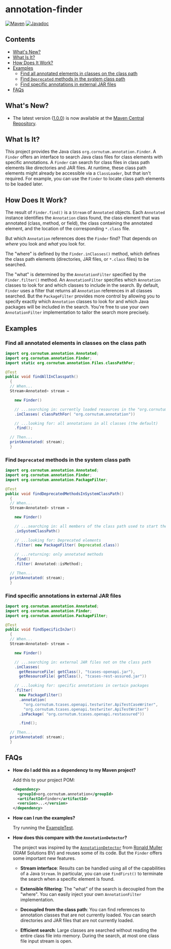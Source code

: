 # annotation-finder

[![Maven](https://img.shields.io/badge/maven-1.0.0-green.svg)](https://search.maven.org/search?q=annotation-finder)
[![Javadoc](https://img.shields.io/badge/javadoc-1.0.0-green.svg)](https://javadoc.io/doc/org.cornutum.annotation/finder/latest/index.html)

## Contents ##

  * [What's New?](#whats-new)
  * [What Is It?](#what-is-it)
  * [How Does It Work?](#how-does-it-work)
  * [Examples](#examples)
    * [Find all annotated elements in classes on the class path](#find-all-annotated-elements-in-classes-on-the-class-path)
    * [Find `Deprecated` methods in the system class path](#find-deprecated-methods-in-the-system-class-path)
    * [Find specific annotations in external JAR files](#find-specific-annotations-in-external-jar-files)
  * [FAQs](#faqs)

## What's New? ##

  * The latest version ([1.0.0](https://github.com/Cornutum/regexp-gen/releases/tag/release-1.0.0))
    is now available at the [Maven Central Repository](https://search.maven.org/search?q=annotation-finder).

## What Is It? ##

This project provides the Java class `org.cornutum.annotation.Finder`. A `Finder` offers an
interface to search Java class files for class elements with specific annotations. A `Finder` can
search for class files in class path elements like directories and JAR files. At runtime, these
class path elements might already be accessible via a `ClassLoader`, but that isn't required. For
example, you can use the `Finder` to locate class path elements to be loaded later.


## How Does It Work? ##

The result of `Finder.find()` is a `Stream` of `Annotated` objects. Each `Annotated` instance
identifies the `Annotation` class found, the class element that was annotated (class, method, or field),
the class containing the annotated element, and the location of the corresponding `*.class` file.

But which `Annotation` references does the `Finder` find? That depends on _where_ you look and
_what_ you look for.

The "where" is defined by the `Finder.inClasses()` method, which defines the class path elements
(directories, JAR files, or `*.class` files) to be searched.

The "what" is determined by the `AnnotationFilter` specified by the `Finder.filter()` method. An
`AnnotationFilter` specifies which `Annotation` classes to look for and which classes to include in
the search. By default, `Finder` uses a filter that returns all `Annotation` references in all
classes searched. But the `PackageFilter` provides more control by allowing you to specify exactly
which `Annotation` classes to look for and which Java packages will be included in the search.
You're free to use your own `AnnotationFilter` implementation to tailor the search more precisely.


## Examples ##

### Find all annotated elements in classes on the class path ###

```java
import org.cornutum.annotation.Annotated;
import org.cornutum.annotation.Finder;
import static org.cornutum.annotation.Files.classPathFor;

@Test
public void findAllInClasspath()
  {
  // When...
  Stream<Annotated> stream =

    new Finder()

    // ...searching in: currently loaded resources in the "org.cornutum.annotation" package
    .inClasses( classPathFor( "org.cornutum.annotation"))

    // ...looking for: all annotations in all classes (the default)
    .find();

  // Then...
  printAnnotated( stream);
  }
```

### Find `Deprecated` methods in the system class path ###

```java
import org.cornutum.annotation.Annotated;
import org.cornutum.annotation.Finder;
import org.cornutum.annotation.PackageFilter;

@Test
public void findDeprecatedMethodsInSystemClassPath()
  {
  // When...
  Stream<Annotated> stream =

    new Finder()

    // ...searching in: all members of the class path used to start the JVM
    .inSystemClassPath()

    // ...looking for: Deprecated elements
    .filter( new PackageFilter( Deprecated.class))
      
    // ...returning: only annotated methods
    .find()
    .filter( Annotated::isMethod);

  // Then...
  printAnnotated( stream);
  }
```

### Find specific annotations in external JAR files ###

```java
import org.cornutum.annotation.Annotated;
import org.cornutum.annotation.Finder;
import org.cornutum.annotation.PackageFilter;

@Test
public void findSpecificInJar()
  {
  // When...
  Stream<Annotated> stream =

    new Finder()

    // ...searching in: external JAR files not on the class path
    .inClasses(
      getResourceFile( getClass(), "tcases-openapi.jar"),
      getResourceFile( getClass(), "tcases-rest-assured.jar"))

    // ...looking for: specific annotations in certain packages
    .filter(
      new PackageFilter()
      .annotation(
        "org.cornutum.tcases.openapi.testwriter.ApiTestCaseWriter",
        "org.cornutum.tcases.openapi.testwriter.ApiTestWriter")
      .inPackage( "org.cornutum.tcases.openapi.restassured"))

      .find();

  // Then...
  printAnnotated( stream);
  }
```

## FAQs ##

  * **How do I add this as a dependency to my Maven project?**

    Add this to your project POM:

    ```xml
    <dependency>
      <groupId>org.cornutum.annotation</groupId>
      <artifactId>finder</artifactId>
      <version>...</version>
    </dependency>
    ```

  * **How can I run the examples?**

    Try running the [ExampleTest](https://github.com/Cornutum/annotation-finder/blob/master/src/test/java/org/cornutum/annotation/examples/ExampleTest.java).

  * **How does this compare with the `AnnotationDetector`?**

    The project was inspired by the [`AnnotationDetector`](https://github.com/rmuller/infomas-asl?tab=readme-ov-file#annotation-detector)
    from [Ronald Muller](https://www.linkedin.com/in/ronaldkmuller/) (XIAM Solutions BV) and reuses some of its code. But the `Finder` offers
    some important new features.

    * **Stream interface**: Results can be handled using all of the capabilities of a Java `Stream`. In particular, you can use `findFirst()` to
      terminate the search when a specific element is found.

    * **Extensible filtering**: The "what" of the search is decoupled from the "where". You can easily inject your own `AnnotationFilter`
      implementation.

    * **Decoupled from the class path**: You can find references to annotation classes that are not currently loaded. You can search
      directories and JAR files that are not currently loaded.

    * **Efficient search**: Large classes are searched without reading the entire class file into memory. During the search, at most one class file input stream
      is open.


